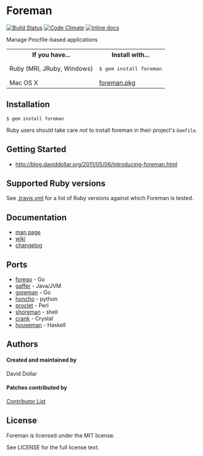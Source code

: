 # Foreman

[![Build Status](https://travis-ci.org/ddollar/foreman.svg?branch=master)](https://travis-ci.org/ddollar/foreman)
[![Code Climate](https://codeclimate.com/github/ddollar/foreman.png)](https://codeclimate.com/github/ddollar/foreman)
[![Inline docs](http://inch-ci.org/github/ddollar/foreman.svg?branch=master)](http://inch-ci.org/github/ddollar/foreman)

Manage Procfile-based applications

<table>
  <tr>
    <th>If you have...</th>
    <th>Install with...</th>
  </tr>
  <tr>
    <td>Ruby (MRI, JRuby, Windows)</td>
    <td><pre>$ gem install foreman</pre></td>
  </tr>
  <tr>
    <td>Mac OS X</td>
    <td><a href="http://assets.foreman.io/foreman/foreman.pkg">foreman.pkg</a></td>
  </tr>
</table>

## Installation

    $ gem install foreman

Ruby users should take care *not* to install foreman in their project's `Gemfile`.

## Getting Started

* http://blog.daviddollar.org/2011/05/06/introducing-foreman.html

## Supported Ruby versions

See [.travis.yml](.travis.yml) for a list of Ruby versions against which Foreman is tested.

## Documentation

* [man page](http://ddollar.github.io/foreman/)
* [wiki](https://github.com/ddollar/foreman/wiki)
* [changelog](https://github.com/ddollar/foreman/blob/master/Changelog.md)

## Ports

* [forego](https://github.com/ddollar/forego) - Go
* [gaffer](https://github.com/jingweno/gaffer) - Java/JVM
* [goreman](https://github.com/mattn/goreman) - Go
* [honcho](https://github.com/nickstenning/honcho) - python
* [proclet](https://github.com/kazeburo/Proclet) - Perl
* [shoreman](https://github.com/chrismytton/shoreman) - shell
* [crank](https://github.com/arktisklada/crank) - Crystal
* [houseman](https://github.com/fujimura/houseman) - Haskell

## Authors

#### Created and maintained by
David Dollar

#### Patches contributed by
[Contributor List](https://github.com/ddollar/foreman/contributors)

## License

Foreman is licensed under the MIT license.

See LICENSE for the full license text.

